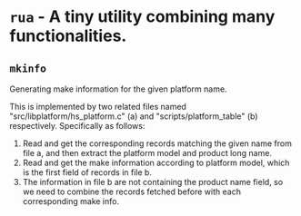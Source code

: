 # `rua` - A tiny utility combining many functionalities.

## `mkinfo`

Generating make information for the given platform name.

This is implemented by two related files named "src/libplatform/hs_platform.c" (a) and "scripts/platform_table" (b) respectively. Specifically as follows:
1. Read and get the corresponding records matching the given name from file a, and then extract the platform model and product long name.
2. Read and get the make information according to platform model, which is the first field of records in file b.
3. The information in file b are not containing the product name field, so we need to combine the records fetched before with each corresponding make info.

